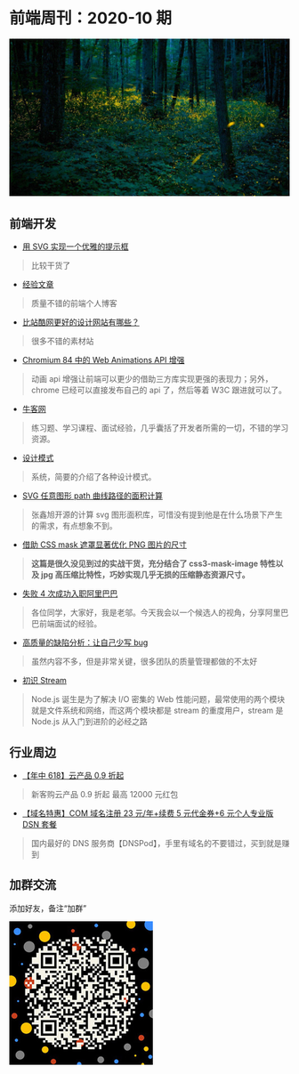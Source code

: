 # 前端周刊：2020-10 期

[![](../img/bing/20200605.png?imageMogr2/thumbnail/960x)](https://cn.bing.com/search?q=大烟山国家公园)

## 前端开发

- [用 SVG 实现一个优雅的提示框](https://mp.weixin.qq.com/s?__biz=MzI5NjM5NDQxMg==&mid=2247484703&idx=1&sn=f6f1213d773ce6f7b5cb3e0dd804d9dd)

> 比较干货了

- [经验文章](https://github.com/pfan123/Articles)

> 质量不错的前端个人博客

- [比站酷网更好的设计网站有哪些？](https://www.zhihu.com/question/20369808/answer/1264508636?utm_source=wechat_session&utm_medium=social&utm_oi=27046294061056)

> 很多不错的素材站

- [Chromium 84 中的 Web Animations API 增强](https://web.dev/web-animations/)

> 动画 api 增强让前端可以更少的借助三方库实现更强的表现力；另外，chrome 已经可以直接发布自己的 api 了，然后等着 W3C 跟进就可以了。

- [牛客网](https://www.nowcoder.com/)

> 练习题、学习课程、面试经验，几乎囊括了开发者所需的一切，不错的学习资源。

- [设计模式](https://refactoringguru.cn/design-patterns)

> 系统，简要的介绍了各种设计模式。

- [SVG 任意图形 path 曲线路径的面积计算](https://www.zhangxinxu.com/wordpress/2020/06/svg-area-calc/)

> 张鑫旭开源的计算 svg 图形面积库，可惜没有提到他是在什么场景下产生的需求，有点想象不到。

- [借助 CSS mask 遮罩显著优化 PNG 图片的尺寸](https://www.zhangxinxu.com/wordpress/2020/05/css-mask-compress-png-image/)

> **这篇是很久没见到过的实战干货，充分结合了 css3-mask-image 特性以及 jpg 高压缩比特性，巧妙实现几乎无损的压缩静态资源尺寸。**

- [失败 4 次成功入职阿里巴巴](https://juejin.im/post/5edb9156518825433b133ed0)

> 各位同学，大家好，我是老邬。今天我会以一个候选人的视角，分享阿里巴巴前端面试的经验。

- [高质量的缺陷分析：让自己少写 bug](https://mp.weixin.qq.com/s?__biz=MzIzOTU0NTQ0MA==&mid=2247496647&idx=1&sn=0e5eef328b9ccb6c5ba7b282b70331f8)

> 虽然内容不多，但是非常关键，很多团队的质量管理都做的不太好

- [初识 Stream](https://mp.weixin.qq.com/s?__biz=MzU5MjczNTg2MQ==&mid=2247485447&idx=1&sn=4395d5ff945d32fff791144e748a3fda)

> Node.js 诞生是为了解决 I/O 密集的 Web 性能问题，最常使用的两个模块就是文件系统和网络，而这两个模块都是 stream 的重度用户，stream 是 Node.js 从入门到进阶的必经之路

## 行业周边

- [【年中 618】云产品 0.9 折起](https://www.aliyun.com/activity/618/index?userCode=y31qmczl)

> 新客购云产品 0.9 折起 最高 12000 元红包

- [【域名特惠】COM 域名注册 23 元/年+续费 5 元代金券+6 元个人专业版 DSN 套餐](https://www.dnspod.cn/promo/domainscarnival?promo_code=3LIUUR11729&source=sharelink&from=link)

> 国内最好的 DNS 服务商【DNSPod】，手里有域名的不要错过，买到就是赚到

## 加群交流

添加好友，备注“加群”

![refned_x](../img/a/refined-x.jpg)
